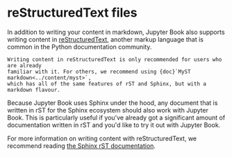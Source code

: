 # reStructuredText files

In addition to writing your content in markdown, Jupyter Book also supports
writing content in [reStructuredText](https://docutils.sourceforge.io/rst.html),
another markup language that is common in the Python documentation community.

```{warning}
Writing content in reStructuredText is only recommended for users who are already
familiar with it. For others, we recommend using {doc}`MyST markdown<../content/myst>`,
which has all of the same features of rST and Sphinx, but with a markdown flavour.
```

Because Jupyter Book uses Sphinx under the hood, any document that is written in rST
for the Sphinx ecosystem should also work with Jupyter Book. This is particularly
useful if you've already got a significant amount of documentation written in rST
and you'd like to try it out with Jupyter Book.

For more information on writing content with reStructuredText, we recommend
reading [the Sphinx rST documentation](https://www.sphinx-doc.org/es/stable/rest.html).
